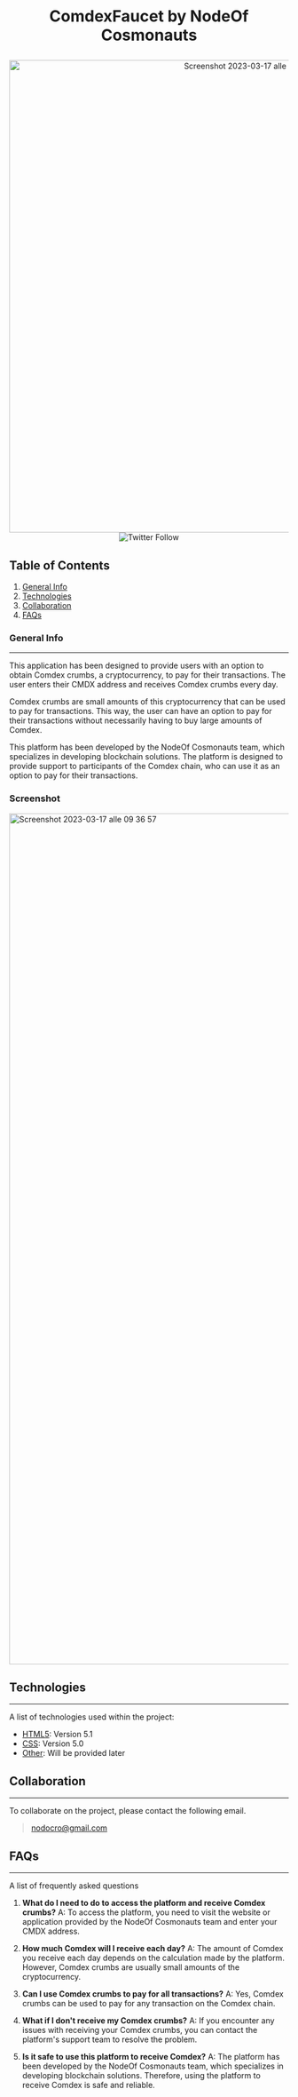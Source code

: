 # <p align="center"> ComdexFaucet by NodeOf Cosmonauts </p>

<p align="center">
<img width="851" alt="Screenshot 2023-03-17 alle 10 01 11" src="https://user-images.githubusercontent.com/72707004/225859538-57916178-6655-41ba-ba13-420c90b9a384.png">
<br>
<img alt="Twitter Follow" src="https://img.shields.io/twitter/follow/cosmos_node?style=social">
</p>

## Table of Contents
1. [General Info](#general-info)
2. [Technologies](#technologies)
3. [Collaboration](#collaboration)
4. [FAQs](#faqs)

### General Info
***
This application has been designed to provide users with an option to obtain Comdex crumbs, a cryptocurrency, to pay for their transactions. The user enters their CMDX address and receives Comdex crumbs every day.

Comdex crumbs are small amounts of this cryptocurrency that can be used to pay for transactions. This way, the user can have an option to pay for their transactions without necessarily having to buy large amounts of Comdex.

This platform has been developed by the NodeOf Cosmonauts team, which specializes in developing blockchain solutions. The platform is designed to provide support to participants of the Comdex chain, who can use it as an option to pay for their transactions.
### Screenshot
<img width="1533" alt="Screenshot 2023-03-17 alle 09 36 57" src="https://user-images.githubusercontent.com/72707004/225854364-2320d78b-96c6-4885-8610-fb78ed87e8c5.png">

## Technologies
***
A list of technologies used within the project:
* [HTML5](https://example.com): Version 5.1
* [CSS](https://example.com): Version 5.0
* [Other](https://example.com): Will be provided later

## Collaboration
***
To collaborate on the project, please contact the following email.
> nodocro@gmail.com

## FAQs
***
A list of frequently asked questions

1. **What do I need to do to access the platform and receive Comdex crumbs?**
A: To access the platform, you need to visit the website or application provided by the NodeOf Cosmonauts team and enter your CMDX address.

2. **How much Comdex will I receive each day?**
A: The amount of Comdex you receive each day depends on the calculation made by the platform. However, Comdex crumbs are usually small amounts of the cryptocurrency.

3. **Can I use Comdex crumbs to pay for all transactions?**
A: Yes, Comdex crumbs can be used to pay for any transaction on the Comdex chain.

4. **What if I don't receive my Comdex crumbs?**
A: If you encounter any issues with receiving your Comdex crumbs, you can contact the platform's support team to resolve the problem.

5. **Is it safe to use this platform to receive Comdex?**
A: The platform has been developed by the NodeOf Cosmonauts team, which specializes in developing blockchain solutions. Therefore, using the platform to receive Comdex is safe and reliable.
